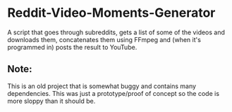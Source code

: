 # Reddit-Video-Moments-Generator
A script that goes through subreddits, gets a list of some of the videos and downloads them, concatenates them using FFmpeg and (when it's programmed in) posts the result to YouTube.


## Note:
This is an old project that is somewhat buggy and contains many dependencies. This was just a prototype/proof of concept so the code is more sloppy than it should be.
